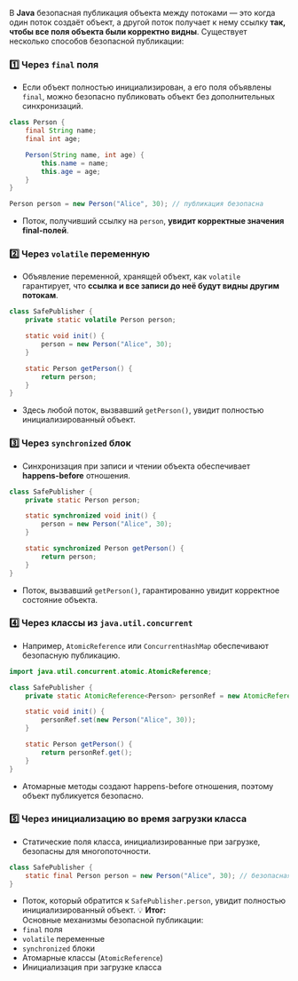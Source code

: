 В **Java** безопасная публикация объекта между потоками — это когда один поток создаёт объект, а другой поток получает к нему ссылку **так, чтобы все поля объекта были корректно видны**. Существует несколько способов безопасной публикации:
### 1️⃣ Через `final` поля
- Если объект полностью инициализирован, а его поля объявлены `final`, можно безопасно публиковать объект без дополнительных синхронизаций.
```java
class Person {
    final String name;
    final int age;

    Person(String name, int age) {
        this.name = name;
        this.age = age;
    }
}

Person person = new Person("Alice", 30); // публикация безопасна
```
- Поток, получивший ссылку на `person`, **увидит корректные значения final-полей**.
### 2️⃣ Через `volatile` переменную
- Объявление переменной, хранящей объект, как `volatile` гарантирует, что **ссылка и все записи до неё будут видны другим потокам**.
```java
class SafePublisher {
    private static volatile Person person;

    static void init() {
        person = new Person("Alice", 30);
    }

    static Person getPerson() {
        return person;
    }
}
```
- Здесь любой поток, вызвавший `getPerson()`, увидит полностью инициализированный объект.
### 3️⃣ Через `synchronized` блок
- Синхронизация при записи и чтении объекта обеспечивает **happens-before** отношения.
```java
class SafePublisher {
    private static Person person;

    static synchronized void init() {
        person = new Person("Alice", 30);
    }

    static synchronized Person getPerson() {
        return person;
    }
}
```
- Поток, вызвавший `getPerson()`, гарантированно увидит корректное состояние объекта.
### 4️⃣ Через классы из `java.util.concurrent`
- Например, `AtomicReference` или `ConcurrentHashMap` обеспечивают безопасную публикацию.
```java
import java.util.concurrent.atomic.AtomicReference;

class SafePublisher {
    private static AtomicReference<Person> personRef = new AtomicReference<>();

    static void init() {
        personRef.set(new Person("Alice", 30));
    }

    static Person getPerson() {
        return personRef.get();
    }
}
```
- Атомарные методы создают happens-before отношения, поэтому объект публикуется безопасно.
### 5️⃣ Через инициализацию во время загрузки класса
- Статические поля класса, инициализированные при загрузке, безопасны для многопоточности.
```java
class SafePublisher {
    static final Person person = new Person("Alice", 30); // безопасная публикация
}
```
- Поток, который обратится к `SafePublisher.person`, увидит полностью инициализированный объект.
💡 **Итог:**  
Основные механизмы безопасной публикации:
- `final` поля
- `volatile` переменные
- `synchronized` блоки
- Атомарные классы (`AtomicReference`)
- Инициализация при загрузке класса